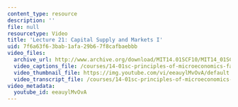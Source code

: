 ```yaml
---
content_type: resource
description: ''
file: null
resourcetype: Video
title: 'Lecture 21: Capital Supply and Markets I'
uid: 7f6a63f6-3bab-1afa-29b6-7f8cafbaebbb
video_files:
  archive_url: http://www.archive.org/download/MIT14.01SCF10/MIT14_01SCF10_lec21_300k.mp4
  video_captions_file: /courses/14-01sc-principles-of-microeconomics-fall-2011/a97331ab286e56ea9daf63ce313c2acb_eeauylMvOvA.vtt
  video_thumbnail_file: https://img.youtube.com/vi/eeauylMvOvA/default.jpg
  video_transcript_file: /courses/14-01sc-principles-of-microeconomics-fall-2011/a3680aab9d8586c2dfdb6d4c27144269_eeauylMvOvA.pdf
video_metadata:
  youtube_id: eeauylMvOvA
---
```

